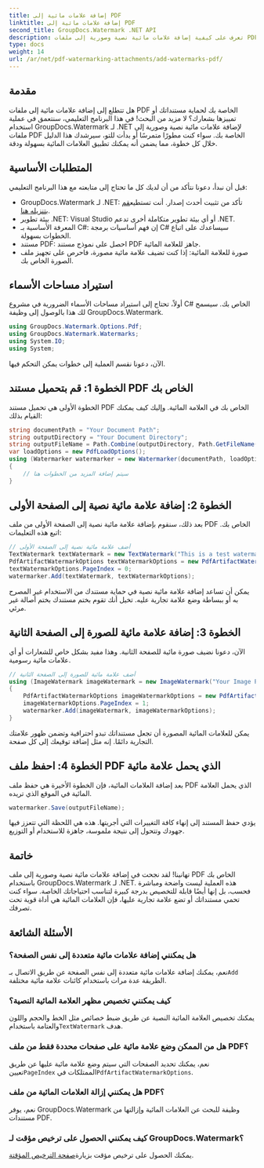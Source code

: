 ```yaml
---
title: إضافة علامات مائية إلى PDF
linktitle: إضافة علامات مائية إلى PDF
second_title: GroupDocs.Watermark .NET API
description: تعرف على كيفية إضافة علامات مائية نصية وصورية إلى ملفات PDF الخاصة بك باستخدام GroupDocs.Watermark لـ .NET من خلال دليلنا الشامل خطوة بخطوة.
type: docs
weight: 14
url: /ar/net/pdf-watermarking-attachments/add-watermarks-pdf/
---
```

## مقدمة
هل تتطلع إلى إضافة علامات مائية إلى ملفات PDF الخاصة بك لحماية مستنداتك أو تمييزها بشعارك؟ لا مزيد من البحث! في هذا البرنامج التعليمي، سنتعمق في عملية استخدام GroupDocs.Watermark لـ .NET لإضافة علامات مائية نصية وصورية إلى ملفات PDF الخاصة بك. سواء كنت مطورًا متمرسًا أو بدأت للتو، سيرشدك هذا الدليل خلال كل خطوة، مما يضمن أنه يمكنك تطبيق العلامات المائية بسهولة ودقة.
## المتطلبات الأساسية
قبل أن نبدأ، دعونا نتأكد من أن لديك كل ما تحتاج إلى متابعته مع هذا البرنامج التعليمي:
-  GroupDocs.Watermark لـ .NET: تأكد من تثبيت أحدث إصدار. أنت تستطيع[قم بتنزيله هنا](https://releases.groupdocs.com/Watermark/net/).
- بيئة تطوير .NET: Visual Studio أو أي بيئة تطوير متكاملة أخرى تدعم .NET.
- المعرفة الأساسية بـ C#: إن فهم أساسيات برمجة C# سيساعدك على اتباع الخطوات بسهولة.
- مستند PDF: احصل على نموذج مستند PDF جاهز للعلامة المائية.
- صورة للعلامة المائية: إذا كنت تضيف علامة مائية مصورة، فاحرص على تجهيز ملف الصورة الخاص بك.
## استيراد مساحات الأسماء
أولاً، تحتاج إلى استيراد مساحات الأسماء الضرورية في مشروع C# الخاص بك. سيسمح لك هذا بالوصول إلى وظيفة GroupDocs.Watermark.
```csharp
using GroupDocs.Watermark.Options.Pdf;
using GroupDocs.Watermark.Watermarks;
using System.IO;
using System;
```
الآن، دعونا نقسم العملية إلى خطوات يمكن التحكم فيها.
## الخطوة 1: قم بتحميل مستند PDF الخاص بك
الخطوة الأولى هي تحميل مستند PDF الخاص بك في العلامة المائية. وإليك كيف يمكنك القيام بذلك:
```csharp
string documentPath = "Your Document Path";
string outputDirectory = "Your Document Directory";
string outputFileName = Path.Combine(outputDirectory, Path.GetFileName(documentPath));
var loadOptions = new PdfLoadOptions();
using (Watermarker watermarker = new Watermarker(documentPath, loadOptions))
{
    // سيتم إضافة المزيد من الخطوات هنا
}
```
## الخطوة 2: إضافة علامة مائية نصية إلى الصفحة الأولى
بعد ذلك، سنقوم بإضافة علامة مائية نصية إلى الصفحة الأولى من ملف PDF الخاص بك. اتبع هذه التعليمات:
```csharp
// أضف علامة مائية نصية إلى الصفحة الأولى
TextWatermark textWatermark = new TextWatermark("This is a test watermark", new Font("Arial", 8));
PdfArtifactWatermarkOptions textWatermarkOptions = new PdfArtifactWatermarkOptions();
textWatermarkOptions.PageIndex = 0;
watermarker.Add(textWatermark, textWatermarkOptions);
```

يمكن أن تساعد إضافة علامة مائية نصية في حماية مستندك من الاستخدام غير المصرح به أو ببساطة وضع علامة تجارية عليه. تخيل أنك تقوم بختم مستندك بختم أصالة غير مرئي.
## الخطوة 3: إضافة علامة مائية للصورة إلى الصفحة الثانية
الآن، دعونا نضيف صورة مائية للصفحة الثانية. وهذا مفيد بشكل خاص للشعارات أو أي علامات مائية رسومية.
```csharp
// أضف علامة مائية للصورة إلى الصفحة الثانية
using (ImageWatermark imageWatermark = new ImageWatermark("Your Image Path"))
{
    PdfArtifactWatermarkOptions imageWatermarkOptions = new PdfArtifactWatermarkOptions();
    imageWatermarkOptions.PageIndex = 1;
    watermarker.Add(imageWatermark, imageWatermarkOptions);
}
```

يمكن للعلامات المائية المصورة أن تجعل مستنداتك تبدو احترافية وتضمن ظهور علامتك التجارية دائمًا. إنه مثل إضافة توقيعك إلى كل صفحة.
## الخطوة 4: احفظ ملف PDF الذي يحمل علامة مائية
بعد إضافة العلامات المائية، فإن الخطوة الأخيرة هي حفظ ملف PDF الذي يحمل العلامة المائية في الموقع الذي تريده.
```csharp
watermarker.Save(outputFileName);
```
يؤدي حفظ المستند إلى إنهاء كافة التغييرات التي أجريتها. هذه هي اللحظة التي تتعزز فيها جهودك وتتحول إلى نتيجة ملموسة، جاهزة للاستخدام أو التوزيع.
## خاتمة
تهانينا! لقد نجحت في إضافة علامات مائية نصية وصورية إلى ملف PDF الخاص بك باستخدام GroupDocs.Watermark لـ .NET. هذه العملية ليست واضحة ومباشرة فحسب، بل إنها أيضًا قابلة للتخصيص بدرجة كبيرة لتناسب احتياجاتك الخاصة. سواء كنت تحمي مستنداتك أو تضع علامة تجارية عليها، فإن العلامات المائية هي أداة قوية تحت تصرفك.
## الأسئلة الشائعة
### هل يمكنني إضافة علامات مائية متعددة إلى نفس الصفحة؟
 نعم، يمكنك إضافة علامات مائية متعددة إلى نفس الصفحة عن طريق الاتصال بـ`Add` الطريقة عدة مرات باستخدام كائنات علامة مائية مختلفة.
### كيف يمكنني تخصيص مظهر العلامة المائية النصية؟
 يمكنك تخصيص العلامة المائية النصية عن طريق ضبط خصائص مثل الخط والحجم واللون والعتامة باستخدام`TextWatermark` هدف.
### هل من الممكن وضع علامة مائية على صفحات محددة فقط من ملف PDF؟
 نعم، يمكنك تحديد الصفحات التي سيتم وضع علامة مائية عليها عن طريق تعيين`PageIndex` الممتلكات في`PdfArtifactWatermarkOptions`.
### هل يمكنني إزالة العلامات المائية من ملف PDF؟
نعم، يوفر GroupDocs.Watermark وظيفة للبحث عن العلامات المائية وإزالتها من مستندات PDF.
### كيف يمكنني الحصول على ترخيص مؤقت لـ GroupDocs.Watermark؟
يمكنك الحصول على ترخيص مؤقت بزيارة[صفحة الترخيص المؤقتة](https://purchase.groupdocs.com/temporary-license/).